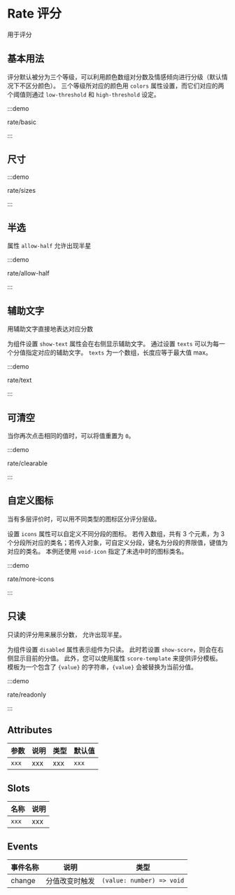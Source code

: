 # Rate 评分

用于评分

## 基本用法

评分默认被分为三个等级，可以利用颜色数组对分数及情感倾向进行分级（默认情况下不区分颜色）。 三个等级所对应的颜色用 `colors` 属性设置，而它们对应的两个阈值则通过 `low-threshold` 和 `high-threshold` 设定。

:::demo

rate/basic

:::

## 尺寸

:::demo

rate/sizes

:::

## 半选

属性 `allow-half` 允许出现半星

:::demo

rate/allow-half

:::

## 辅助文字

用辅助文字直接地表达对应分数

为组件设置 `show-text` 属性会在右侧显示辅助文字。 通过设置 `texts` 可以为每一个分值指定对应的辅助文字。 `texts` 为一个数组，长度应等于最大值 max。

:::demo

rate/text

:::

## 可清空

当你再次点击相同的值时，可以将值重置为 `0`。

:::demo

rate/clearable

:::

## 自定义图标

当有多层评价时，可以用不同类型的图标区分评分层级。

设置 `icons` 属性可以自定义不同分段的图标。 若传入数组，共有 3 个元素，为 3 个分段所对应的类名；若传入对象，可自定义分段，键名为分段的界限值，键值为对应的类名。 本例还使用 `void-icon` 指定了未选中时的图标类名。

:::demo

rate/more-icons

:::

## 只读

只读的评分用来展示分数， 允许出现半星。

为组件设置 `disabled` 属性表示组件为只读。 此时若设置 `show-score`，则会在右侧显示目前的分值。 此外，您可以使用属性 `score-template` 来提供评分模板。 模板为一个包含了 `{value}` 的字符串，`{value}` 会被替换为当前分值。

:::demo

rate/readonly

:::

## Attributes

| 参数  | 说明 | 类型 | 默认值 |
| ----- | ---- | ---- | ------ |
| `xxx` | xxx  | xxx  | `xxx`  |

## Slots

| 名称  | 说明 |
| ----- | ---- |
| `xxx` | xxx  |

## Events

| 事件名称 | 说明           | 类型                      |
| -------- | -------------- | ------------------------- |
| change   | 分值改变时触发 | `(value: number) => void` |

